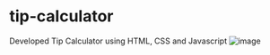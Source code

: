 # tip-calculator
Developed Tip Calculator using HTML, CSS and Javascript
![image](https://github.com/AlokTiwari5/tip-calculator/assets/123202612/47d0bca7-d624-4f4f-b052-aa5edd9a08c1)
